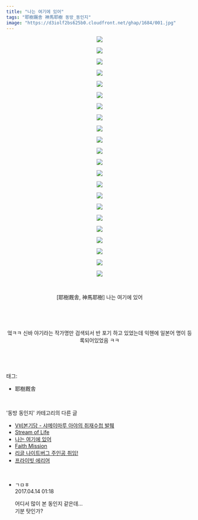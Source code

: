 ```yaml
---
title: "나는 여기에 있어"
tags: "耶樹厩舎 神馬耶樹 동방_동인지"
image: "https://d3iolf2bs625b0.cloudfront.net/ghap/1684/001.jpg"
---
```

<div class="article">
<p style="text-align: center; clear: none; float: none;"><img src="{{ site.imgserver3 }}/ghap/1684/001.jpg"/></p>
<p style="text-align: center; clear: none; float: none;"><img src="{{ site.imgserver3 }}/ghap/1684/002.jpg"/></p>
<p style="text-align: center; clear: none; float: none;"><img src="{{ site.imgserver3 }}/ghap/1684/003.jpg"/></p>
<p style="text-align: center; clear: none; float: none;"><img src="{{ site.imgserver3 }}/ghap/1684/004.jpg"/></p>
<p style="text-align: center; clear: none; float: none;"><img src="{{ site.imgserver3 }}/ghap/1684/005.jpg"/></p>
<p style="text-align: center; clear: none; float: none;"><img src="{{ site.imgserver3 }}/ghap/1684/006.jpg"/></p>
<p style="text-align: center; clear: none; float: none;"><img src="{{ site.imgserver3 }}/ghap/1684/007.jpg"/></p>
<p style="text-align: center; clear: none; float: none;"><img src="{{ site.imgserver3 }}/ghap/1684/008.jpg"/></p>
<p style="text-align: center; clear: none; float: none;"><img src="{{ site.imgserver3 }}/ghap/1684/009.jpg"/></p>
<p style="text-align: center; clear: none; float: none;"><img src="{{ site.imgserver3 }}/ghap/1684/010.jpg"/></p>
<p style="text-align: center; clear: none; float: none;"><img src="{{ site.imgserver3 }}/ghap/1684/011.jpg"/></p>
<p style="text-align: center; clear: none; float: none;"><img src="{{ site.imgserver3 }}/ghap/1684/012.jpg"/></p>
<p style="text-align: center; clear: none; float: none;"><img src="{{ site.imgserver3 }}/ghap/1684/013.jpg"/></p>
<p style="text-align: center; clear: none; float: none;"><img src="{{ site.imgserver3 }}/ghap/1684/014.jpg"/></p>
<p style="text-align: center; clear: none; float: none;"><img src="{{ site.imgserver3 }}/ghap/1684/015.jpg"/></p>
<p style="text-align: center; clear: none; float: none;"><img src="{{ site.imgserver3 }}/ghap/1684/016.jpg"/></p>
<p style="text-align: center; clear: none; float: none;"><img src="{{ site.imgserver3 }}/ghap/1684/017.jpg"/></p>
<p style="text-align: center; clear: none; float: none;"><img src="{{ site.imgserver3 }}/ghap/1684/018.jpg"/></p>
<p style="text-align: center; clear: none; float: none;"><img src="{{ site.imgserver3 }}/ghap/1684/019.jpg"/></p>
<p style="text-align: center; clear: none; float: none;"><img src="{{ site.imgserver3 }}/ghap/1684/020.jpg"/></p>
<p style="text-align: center; clear: none; float: none;"><img src="{{ site.imgserver3 }}/ghap/1684/021.jpg"/></p>
<p style="text-align: center; clear: none; float: none;"><img src="{{ site.imgserver3 }}/ghap/1684/022.jpg"/></p>
<p style="text-align: center; clear: none; float: none;"><br/></p>
<p style="text-align: center; clear: none; float: none;">[耶樹厩舎, 神馬耶樹] 나는 여기에 있어</p>
<p style="text-align: center; clear: none; float: none;"><br/></p>
<p style="text-align: center; clear: none; float: none;"><br/></p>
<p style="text-align: center; clear: none; float: none;">엌ㅋㅋ 신바 야기라는 작가명만 검색되서 반 포기 하고 있었는데 익헨에 일본어 명이 등록되어있었음 ㅋㅋ</p>
<p><br/></p>
</div><br/>
<div class="tagTrail">
<p>태그: </p>
<ul>
<li>耶樹厩舎</li>
</ul>
</div><br/>
<div class="another">
<p>'동방 동인지' 카테고리의 다른 글</p>
<ul>
<li><a href="/ghap_1694">V비본기담 - 샤메이마루 아야의 취재수첩 발췌</a></li>
<li><a href="/ghap_1692">Stream of Life</a></li>
<li><a href="/ghap_1684">나는 여기에 있어</a></li>
<li><a href="/ghap_1683">Faith Mission</a></li>
<li><a href="/ghap_1682">리글 나이트버그 주인공 취임!</a></li>
<li><a href="/ghap_1681">프라이빗 에리어</a></li>
</ul>
</div><br/>
<div class="cb_module cb_fluid">
<div class="cb_wrt cb_profile">
<div class="comment">
<ul>
<li class="cb_thumb_off" id="comment14964733">
<div class="cb_comment_area">
<div class="cb_info_area">
<div class="cb_section">
<span class="cb_nick_name">ㄱㅁㅎ</span>
</div>
<div class="cb_section">
<span class="cb_date">2017.04.14 01:18 </span>
</div>
</div>
<div class="cb_dsc_comment">
<p class="cb_dsc">
											어디서 많이 본 동인지 같은데...<br/>
기분 탓인가?
										</p>
</div>
</div></li>
</ul>
</div>
</div><!-- commentList close -->
</div><br/>

